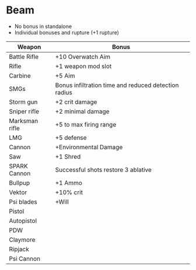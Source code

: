 # Beam
* No bonus in standalone
* Individual bonuses and rupture (+1 rupture)

| Weapon | Bonus |
| ------ | ----- |
| Battle Rifle | +10 Overwatch Aim |
| Rifle        | +1 weapon mod slot |
| Carbine      | +5 Aim |
| SMGs         | Bonus infiltration time and reduced detection radius |
| Storm gun    | +2 crit damage |
| Sniper rifle | +2 minimal damage |
| Marksman rifle| +5 to max firing range |
| LMG          | +5 defense |
| Cannon       | +Environmental Damage |
| Saw          | +1 Shred |
| SPARK Cannon | Successful shots restore 3 ablative |
| Bullpup      | +1 Ammo |
| Vektor       | +10% crit |
| Psi blades   | +Will |
| Pistol       | |
| Autopistol   | |
| PDW          | |
| Claymore     | |
| Ripjack      | |
| Psi Cannon   | |

